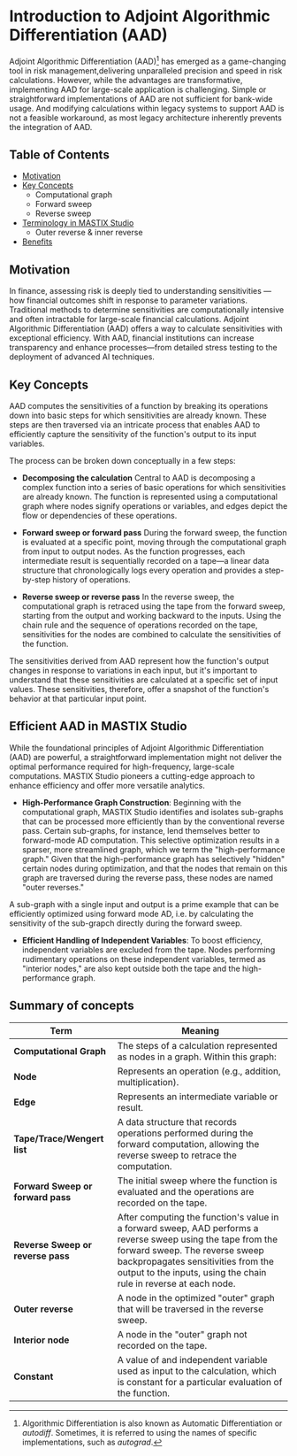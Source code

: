 # Introduction to Adjoint Algorithmic Differentiation (AAD)

Adjoint Algorithmic Differentiation (AAD)[^1] has emerged as a game-changing tool in risk management,delivering unparalleled precision and speed in risk calculations.
However, while the advantages are transformative, implementing AAD for large-scale application is challenging. Simple or straightforward implementations of AAD are not sufficient for bank-wide usage. And modifying calculations within legacy systems to support AAD is not a feasible workaround, as most legacy architecture inherently prevents the integration of AAD.


## Table of Contents
- [Motivation](#motivation)
- [Key Concepts](#key-concepts)
  - Computational graph
  - Forward sweep
  - Reverse sweep
- [Terminology in MASTIX Studio](#terminology-in-mastix-studio)
  - Outer reverse & inner reverse
- [Benefits](#benefits)

## Motivation 

In finance, assessing risk is deeply tied to understanding sensitivities — how financial outcomes shift in response to parameter variations. Traditional methods to determine sensitivities are computationally intensive and often intractable for large-scale financial calculations. Adjoint Algorithmic Differentiation (AAD) offers a way to calculate sensitivities with exceptional efficiency. With AAD, financial institutions can increase transparency and enhance processes—from detailed stress testing to the deployment of advanced AI techniques.


## Key Concepts

AAD computes the sensitivities of a function by breaking its operations down into basic steps for which sensitivities are already known. These steps are then traversed via an intricate process that enables AAD to efficiently capture the sensitivity of the function's output to its input variables.

The process can be broken down conceptually in a few steps:

- **Decomposing the calculation**
  Central to AAD is decomposing a complex function into a series of basic operations for which sensitivities are already known. The function is represented using a computational graph where nodes signify operations or variables, and edges depict the flow or dependencies of these operations.
  
- **Forward sweep or forward pass**
  During the forward sweep, the function is evaluated at a specific point, moving through the computational graph from input to output nodes. As the function progresses, each intermediate result is sequentially recorded on a tape—a linear data structure that chronologically logs every operation and provides a step-by-step history of operations. 
  
- **Reverse sweep or reverse pass**
  In the reverse sweep, the computational graph is retraced using the tape from the forward sweep, starting from the output and working backward to the inputs. Using the chain rule and the sequence of operations recorded on the tape, sensitivities for the nodes are combined to calculate the sensitivities of the function.

The sensitivities derived from AAD represent how the function's output changes in response to variations in each input, but it's important to understand that these sensitivities are calculated at a specific set of input values. These sensitivities, therefore, offer a snapshot of the function's behavior at that particular input point.



## Efficient AAD in MASTIX Studio

While the foundational principles of Adjoint Algorithmic Differentiation (AAD) are powerful, a straightforward implementation might not deliver the optimal performance required for high-frequency, large-scale computations. MASTIX Studio pioneers a cutting-edge approach to enhance efficiency and offer more versatile analytics.

- **High-Performance Graph Construction**: Beginning with the computational graph, MASTIX Studio identifies and isolates sub-graphs that can be processed more efficiently than by the conventional reverse pass. Certain sub-graphs, for instance, lend themselves better to forward-mode AD computation. This selective optimization results in a sparser, more streamlined graph, which we term the "high-performance graph." Given that the high-performance graph has selectively "hidden" certain nodes during optimization, and that the nodes that remain on this graph are traversed during the reverse pass, these nodes are named "outer reverses."

A sub-graph with a single input and output is a prime example that can be efficiently optimized using forward mode AD, i.e. by calculating the sensitivity of the sub-grapch directly during the forward sweep.


- **Efficient Handling of Independent Variables**: To boost efficiency, independent variables are excluded from the tape. Nodes performing rudimentary operations on these independent variables, termed as "interior nodes," are also kept outside both the tape and the high-performance graph. 

## Summary of concepts

| Term | Meaning |
|---|---|
| **Computational Graph** |The steps of a calculation represented as nodes in a graph. Within this graph:
| **Node** | Represents an operation (e.g., addition, multiplication).|
| **Edge** | Represents an intermediate variable or result.|
|**Tape/Trace/Wengert list**| A data structure that records operations performed during the forward computation, allowing the reverse sweep to retrace the computation.|
| **Forward Sweep or forward pass** | The initial sweep where the function is evaluated and the operations are recorded on the tape.|
| **Reverse Sweep or reverse pass** | After computing the function's value in a forward sweep, AAD performs a reverse sweep using the tape from the forward sweep. The reverse sweep backpropagates sensitivities from the output to the inputs, using the chain rule in reverse at each node. |
| **Outer reverse** | A node in the optimized "outer" graph that will be traversed in the reverse sweep.|
| **Interior node** | A node in the "outer" graph not recorded on the tape.|
| **Constant** | A value of and independent variable used as input to the calculation, which is constant for a particular evaluation of the function.|
  



[^1]: Algorithmic Differentiation is also known as Automatic Differentiation or *autodiff*. Sometimes, it is referred to using the names of specific implementations, such as *autograd*.
